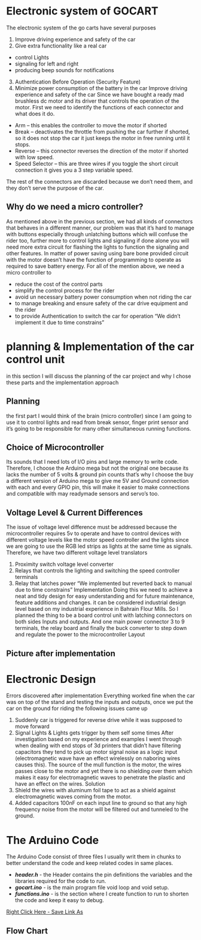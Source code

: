 # Electronic system of GOCART
The electronic system of the go carts have several purposes
1.	Improve driving experience and safety of the car
2.	Give extra functionality like a real car
  *	control Lights
  *	signaling for left and right
  *	producing beep sounds for notifications
3.	Authentication Before Operation (Security Feature)
4.	Minimize power consumption of the battery in the car
Improve driving experience and safety of the car
Since we have bought a ready mad brushless dc motor and its driver that controls the operation of the motor. First we need to identify the functions of each connector and what does it do.
  *	Arm – this enables the controller to move the motor if shorted
  *	Break – deactivates the throttle from pushing the car further if shorted, so it does not stop the car it just keeps the motor in free running until it stops.
  *	Reverse – this connector reverses the direction of the motor if shorted with low speed.
  *	Speed Selector – this are three wires if you toggle the short circuit connection it gives you a 3 step variable speed.

The rest of the connectors are discarded because we don’t need them, and they don’t serve the purpose of the car.

## Why do we need a micro controller?
As mentioned above in the previous section, we had all kinds of connectors that behaves in a different manner, our problem was that it’s hard to manage with buttons especially through unlatching buttons which will confuse the rider too, further more to control lights and signaling if done alone you will need more extra circuit for flashing the lights to function the signaling and other features. In matter of power saving using bare bone provided circuit with the motor doesn’t have the function of programming to operate as required to save battery energy.
For all of the mention above, we need a micro controller to
*	reduce the cost of the control parts
*	simplify the control process for the rider
*	avoid un necessary battery power consumption when not riding the car
*	to manage breaking and ensure safety of the car drive equipment and the rider
*	to provide Authentication to switch the car for operation “We didn’t implement it due to time constrains”
# planning & Implementation of the car control unit
in this section I will discuss the planning of the car project and why I chose these parts and the implementation approach

## Planning
the first part I would think of the brain (micro controller) since I am going to use it to control lights and read from break sensor, finger print sensor and it’s going to be responsible for many other simultaneous running functions.

## Choice of Microcontroller
Its sounds that I need lots of I/O pins and large memory to write code. Therefore, I choose the Arduino mega but not the original one because its lacks the number of 5 volts & ground pin counts that’s why I choose the buy a different version of Arduino mega to give me 5V and Ground connection with each and every GPIO pin, this will make it easier to make connections and compatible with may readymade sensors and servo’s too.

## Voltage Level & Current Differences
The issue of voltage level difference must be addressed because the microcontroller requires 5v to operate and have to control devices with different voltage levels like the motor speed controller and the lights since we are going to use the RGB led strips as lights at the same time as signals. Therefore, we have two different voltage level translators
1.	Proximity switch voltage level converter
2.	Relays that controls the lighting and switching the speed controller terminals
3.	Relay that latches power “We implemented but reverted back to manual due to time constrains”
Implementation
Doing this we need to achieve a neat and tidy design for easy understanding and for future maintenance, feature additions and changes. it can be considered industrial design level based on my industrial experience in Bahrain Flour Mills.
So I planned the thing to be a board control unit with latching connectors on both sides Inputs and outputs. And one main power connector 3 to 9 terminals, the relay board and finally the buck converter to step down and regulate the power to the microcontroller
Layout

## Picture after implementation

# Electronic Design
Errors discovered after implementation
Everything worked fine when the car was on top of the stand and testing the inputs and outputs, once we put the car on the ground for riding the following issues came up
1.	Suddenly car is triggered for reverse drive while it was supposed to move forward
2.	Signal Lights & Lights gets trigger by them self some times
After investigation based on my experience and examples I went through when dealing with end stops of 3d printers that didn’t have filtering capacitors they tend to pick up motor signal noise as a logic input (electromagnetic wave have an effect wirelessly on naboring wires causes this). The source of the mull function is the motor, the wires passes close to the motor and yet there is no shielding over them which makes it easy for electromagnetic waves to penetrate the plastic and have an effect on the wires.
Solution
1.	Shield the wires with aluminum foil tape to act as a shield against electromagnetic waves coming from the motor.
2.	Added capacitors 100nF on each input line to ground so that any high frequency noise from the motor will be filtered out and tunneled to the ground.

# The Arduino Code
The Arduino Code consist of three files I usually writ them in chunks to better understand the code and keep related codes in same places.

* ***header.h*** - the Header contains the pin definitions the variables and the libraries required for the code to run.
* ***gocart.ino*** - is the main program file void loop and void setup.
* ***functions.ino*** - is the section where I create function to run to shorten the code and keep it easy to debug.

[Right Click Here - Save Link As](../gocart.zip)

## Flow Chart
